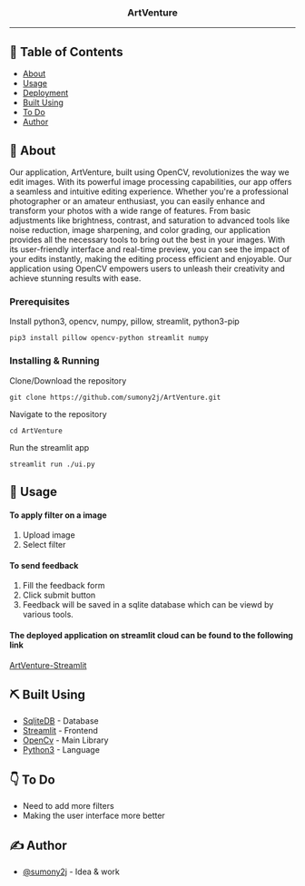<h3 align="center">ArtVenture</h3>


---


## 📝 Table of Contents

- [About](#about)
- [Usage](#usage)
- [Deployment](#deploy)
- [Built Using](#built_using)
- [To Do](#todo)
- [Author](#authors)

## 🧐 About <a name = "about"></a>

Our application, ArtVenture, built using OpenCV, revolutionizes the way we edit images. With its powerful image processing capabilities, our app offers a seamless and intuitive editing experience. Whether you're a professional photographer or an amateur enthusiast, you can easily enhance and transform your photos with a wide range of features. From basic adjustments like brightness, contrast, and saturation to advanced tools like noise reduction, image sharpening, and color grading, our application provides all the necessary tools to bring out the best in your images. With its user-friendly interface and real-time preview, you can see the impact of your edits instantly, making the editing process efficient and enjoyable. Our application using OpenCV empowers users to unleash their creativity and achieve stunning results with ease.


### Prerequisites

Install python3, opencv, numpy, pillow, streamlit, python3-pip

```
pip3 install pillow opencv-python streamlit numpy
```

### Installing & Running

Clone/Download the repository

```
git clone https://github.com/sumony2j/ArtVenture.git
```

Navigate to the repository

```
cd ArtVenture
```
Run the streamlit app

```
streamlit run ./ui.py
```

## 🎈 Usage <a name="usage"></a>

#### To apply filter on a image
1. Upload image
2. Select filter

#### To send feedback
1. Fill the feedback form
2. Click submit button
3. Feedback will be saved in a sqlite database which can be viewd by various tools.

#### The deployed application on streamlit cloud can be found to the following link
[ArtVenture-Streamlit](https://sumony2j-artventure-ui-8po1ge.streamlit.app/)

## ⛏️ Built Using <a name = "built_using"></a>

- [SqliteDB](https://sqlitebrowser.org/) - Database
- [Streamlit](https://streamlit.io/) - Frontend
- [OpenCv](https://pypi.org/project/opencv-python/) - Main Library
- [Python3](https://www.python.org/) - Language

## 👇 To Do <a name = "todo"></a>

- Need to add more filters
- Making the user interface more better

## ✍️ Author <a name = "authors"></a>

- [@sumony2j](https://github.com/sumony2j) - Idea & work
